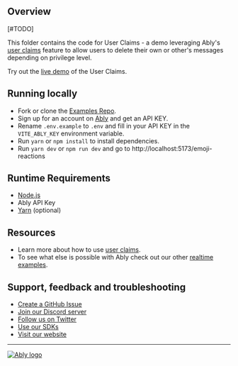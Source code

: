 ## Overview

[#TODO]

This folder contains the code for User Claims - a demo leveraging Ably's [user claims](https://ably.com/docs/api/realtime-sdk/authentication#ably-jwt) feature to allow users to delete their own or other's messages depending on privilege level.

Try out the [live demo](https://examples.ably.dev/user-claims) of the User Claims.

## Running locally

- Fork or clone the [Examples Repo](https://github.com/ably-labs/realtime-examples).
- Sign up for an account on [Ably](https://ably.com/sign-up?utm_source=ably-labs&utm_medium=github&utm_campaign=user-claims) and get an API KEY.
- Rename `.env.example` to `.env` and fill in your API KEY in the `VITE_ABLY_KEY` environment variable.
- Run `yarn` or `npm install` to install dependencies.
- Run `yarn dev` or `npm run dev` and go to http://localhost:5173/emoji-reactions

## Runtime Requirements

- [Node.js](https://nodejs.org/en/)
- Ably API Key
- [Yarn](https://yarnpkg.com/) (optional)

## Resources

- Learn more about how to use [user claims](https://ably.com/examples/user-claims?utm_source=ably-labs&utm_medium=github&utm_campaign=user-claims).
- To see what else is possible with Ably check out our other [realtime examples](https://ably.com/examples?utm_source=ably-labs&utm_medium=github&utm_campaign=user-claims).

## Support, feedback and troubleshooting

- [Create a GitHub Issue](https://github.com/ably-labs/realtime-examples/issues)
- [Join our Discord server](https://discord.gg/q89gDHZcBK)
- [Follow us on Twitter](https://twitter.com/ablyrealtime)
- [Use our SDKs](https://github.com/ably/)
- [Visit our website](https://ably.com?utm_source=ably-labs&utm_medium=github&utm_campaign=user-claims)

---

[![Ably logo](https://static.ably.dev/badge-black.svg?serverless-websockets-quest)](https://ably.com?utm_source=ably-labs&utm_medium=github&utm_campaign=user-claims)
